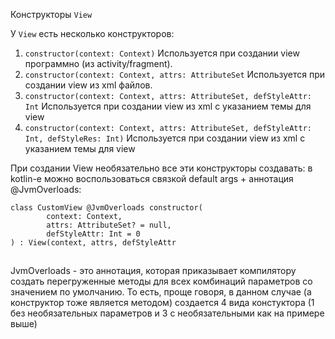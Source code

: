 Конструкторы `View`

У `View` есть несколько конструкторов:

1. `constructor(context: Context)` Используется при создании view программно (из activity/fragment).
2. `constructor(context: Context, attrs: AttributeSet` Используется при создании view из xml файлов.
3. `constructor(context: Context, attrs: AttributeSet, defStyleAttr: Int`  Используется при создании view из xml с указанием темы для view
4. `constructor(context: Context, attrs: AttributeSet, defStyleAttr: Int, defStyleRes: Int)`  Используется при создании view из xml с указанием темы для view

При создании View необязательно все эти конструкторы создавать: в kotlin-е можно воспользоваться связкой default args + аннотация @JvmOverloads:

```
class CustomView @JvmOverloads constructor(
        context: Context,
        attrs: AttributeSet? = null,
        defStyleAttr: Int = 0
) : View(context, attrs, defStyleAttr
```

![](data:image/gif;base64,R0lGODlhAQABAPABAP///wAAACH5BAEKAAAALAAAAAABAAEAAAICRAEAOw==)![](data:image/gif;base64,R0lGODlhAQABAPABAP///wAAACH5BAEKAAAALAAAAAABAAEAAAICRAEAOw== "Click and drag to move")

JvmOverloads - это аннотация, которая приказывает компилятору создать перегруженные методы для всех комбинаций параметров cо значением по умолчанию. То есть,  проще говоря, в данном случае (а конструктор тоже является методом) создается 4 вида констуктора (1 без необязательных параметров и 3 с необязательными как на примере выше)
